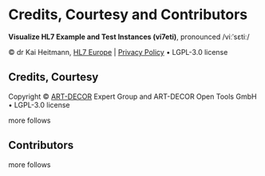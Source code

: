 # Credits, Courtesy and Contributors
**Visualize HL7 Example and Test Instances (vi7eti)**, pronounced /viːˈsɛtiː/

© dr Kai Heitmann, [HL7 Europe](https://hl7europe.org) | [Privacy Policy](https://hl7europe.eu/privacy-policy-for-hl7-europe/) • LGPL-3.0 license

## Credits, Courtesy

Copyright © [ART-DECOR](https://art-decor.org/) Expert Group and ART-DECOR Open Tools GmbH • LGPL-3.0 license

more follows

## Contributors

more follows
